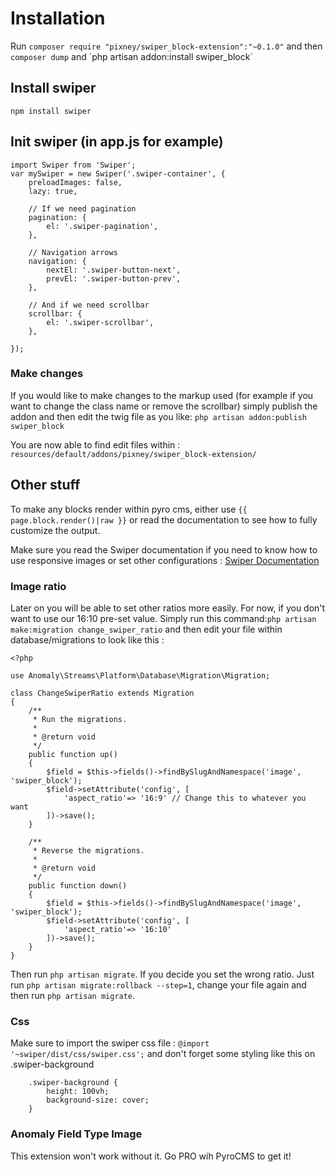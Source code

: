 # Installation

Run `composer require "pixney/swiper_block-extension":"~0.1.0"` and then `composer dump` and ´php artisan addon:install swiper_block´

## Install swiper
`npm install swiper`

## Init swiper (in app.js for example)
```
import Swiper from 'Swiper';
var mySwiper = new Swiper('.swiper-container', {
    preloadImages: false,
    lazy: true,
    
    // If we need pagination
    pagination: {
        el: '.swiper-pagination',
    },

    // Navigation arrows
    navigation: {
        nextEl: '.swiper-button-next',
        prevEl: '.swiper-button-prev',
    },

    // And if we need scrollbar
    scrollbar: {
        el: '.swiper-scrollbar',
    },

});
```

### Make changes
If you would like to make changes to the markup used (for example if you want to
change the class name or remove the scrollbar) simply publish the addon and then edit
the twig file as you like: `php artisan addon:publish swiper_block`

You are now able to find edit files within : `resources/default/addons/pixney/swiper_block-extension/`

## Other stuff
To make any blocks render within pyro cms, either use `{{ page.block.render()|raw }}` or read the documentation to see how to fully customize the output.

Make sure you read the Swiper documentation if you need to know how to use responsive images or set other configurations : [Swiper Documentation](http://idangero.us/swiper/api/)

### Image ratio
Later on you will be able to set other ratios more easily. For now, if you don't want to use our 16:10 pre-set value. Simply run this command:`php artisan make:migration change_swiper_ratio` and then edit your file within database/migrations to look like this :

```
<?php

use Anomaly\Streams\Platform\Database\Migration\Migration;

class ChangeSwiperRatio extends Migration
{
    /**
     * Run the migrations.
     *
     * @return void
     */
    public function up()
    {
        $field = $this->fields()->findBySlugAndNamespace('image', 'swiper_block');
        $field->setAttribute('config', [
            'aspect_ratio'=> '16:9' // Change this to whatever you want
        ])->save();
    }

    /**
     * Reverse the migrations.
     *
     * @return void
     */
    public function down()
    {
        $field = $this->fields()->findBySlugAndNamespace('image', 'swiper_block');
        $field->setAttribute('config', [
            'aspect_ratio'=> '16:10'
        ])->save();
    }
}
```

Then run `php artisan migrate`. If you decide you set the wrong ratio. Just run `php artisan migrate:rollback --step=1`, change your file again and then run `php artisan migrate`.



### Css
Make sure to import the swiper css file : `@import '~swiper/dist/css/swiper.css';` and don't forget some styling like this on .swiper-background
```
    .swiper-background {
        height: 100vh;
        background-size: cover;
    }
```

### Anomaly Field Type Image
This extension won't work without it. Go PRO wih PyroCMS to get it!